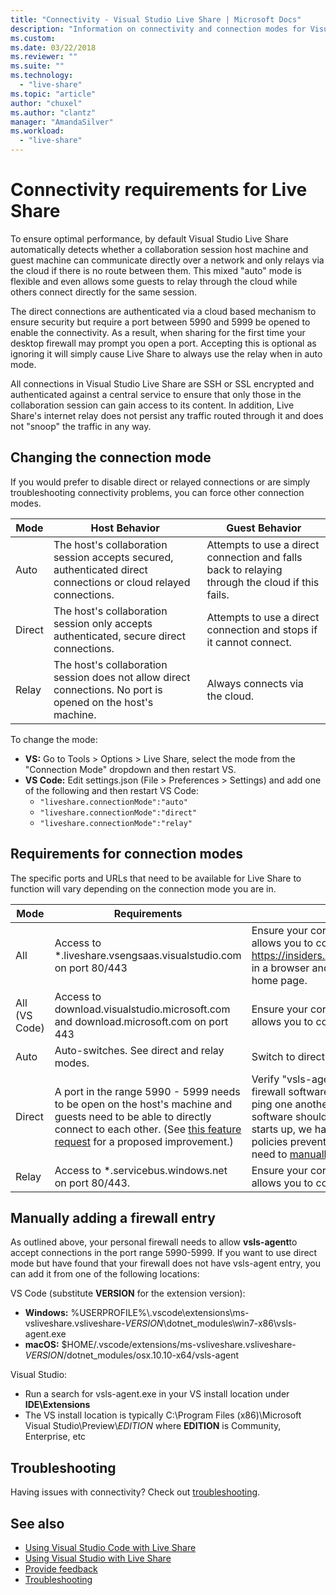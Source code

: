 ```yaml
---
title: "Connectivity - Visual Studio Live Share | Microsoft Docs"
description: "Information on connectivity and connection modes for Visual Studio Live Share."
ms.custom:
ms.date: 03/22/2018
ms.reviewer: ""
ms.suite: ""
ms.technology: 
  - "live-share"
ms.topic: "article"
author: "chuxel"
ms.author: "clantz"
manager: "AmandaSilver"
ms.workload: 
  - "live-share"
---
```


<!--
Copyright © Microsoft Corporation
All rights reserved.
Creative Commons Attribution 4.0 License (International): https://creativecommons.org/licenses/by/4.0/legalcode
-->

# Connectivity requirements for Live Share

To ensure optimal performance, by default Visual Studio Live Share automatically detects whether a collaboration session host machine and guest machine can communicate directly over a network and only relays via the cloud if there is no route between them. This mixed "auto" mode is flexible and even allows some guests to relay through the cloud while others connect directly for the same session.

The direct connections are authenticated via a cloud based mechanism to ensure security but require a port between 5990 and 5999 be opened to enable the connectivity. As a result, when sharing for the first time your desktop firewall may prompt you open a port. Accepting this is optional as ignoring it will simply cause Live Share to always use the relay when in auto mode.

All connections in Visual Studio Live Share are SSH or SSL encrypted and authenticated against a central service to ensure that only those in the collaboration session can gain access to its content. In addition, Live Share's internet relay does not persist any traffic routed through it and does not "snoop" the traffic in any way.

## Changing the connection mode

If you would prefer to disable direct or relayed connections or are simply troubleshooting connectivity problems, you can force other connection modes.

| Mode | Host Behavior | Guest Behavior |
|------|----------------|----------------------|
| Auto | The host's collaboration session accepts secured, authenticated direct connections or cloud relayed connections. | Attempts to use a direct connection and falls back to relaying through the cloud if this fails. |
| Direct | The host's collaboration session only accepts authenticated, secure direct connections. | Attempts to use a direct connection and stops if it cannot connect. |
| Relay | The host's collaboration session does not allow direct connections. No port is opened on the host's machine. | Always connects via the cloud. |

To change the mode:

- **VS:** Go to Tools > Options > Live Share, select the mode from the "Connection Mode" dropdown and then restart VS.
- **VS Code:** Edit settings.json (File > Preferences > Settings) and add one of the following and then restart VS Code:
  - ``"liveshare.connectionMode":"auto"``
  - ``"liveshare.connectionMode":"direct"``
  - ``"liveshare.connectionMode":"relay"``

## Requirements for connection modes

The specific ports and URLs that need to be available for Live Share to function will vary depending on the connection mode you are in.

| Mode | Requirements | Troubleshooting |
|------|----------------|----------------------|
| All | Access to *.liveshare.vsengsaas.visualstudio.com on port 80/443 | Ensure your corporate or personal network firewall allows you to connect to this domain. Enter https://insiders.liveshare.vsengsaas.visualstudio.com in a browser and verify you land at the VS Live Share home page. |
| All (VS Code) | Access to download.visualstudio.microsoft.com and download.microsoft.com on port 443 | Ensure your corporate or personal network firewall allows you to connect to this domain. |
| Auto | Auto-switches. See direct and relay modes. | Switch to direct or relay mode to troubleshoot. |
| Direct | A port in the range 5990 - 5999 needs to be open on the host's machine and guests need to be able to directly connect to each other. (See [this feature request](https://github.com/MicrosoftDocs/live-share/issues/60) for a proposed improvement.) | Verify "vsls-agent" is not blocked by your desktop firewall software for this port range and that you can ping one another. While Windows and other desktop software should prompt you the first time the agent starts up, we have seen instances where group policies prevent this from happening and you will need to [manually add the entry](#manually-adding-a-firewall-entry). |
| Relay | Access to *.servicebus.windows.net on port 80/443. | Ensure your corporate or personal network firewall allows you to connect to this domain. |

## Manually adding a firewall entry

As outlined above, your personal firewall needs to allow **vsls-agent**to accept connections in the port range 5990-5999. If you want to use direct mode but have found that your firewall does not have vsls-agent entry, you can add it from one of the following locations:

VS Code (substitute **VERSION** for the extension version):

- **Windows:** %USERPROFILE%\\.vscode\extensions\ms-vsliveshare.vsliveshare-*VERSION*\dotnet_modules\win7-x86\vsls-agent.exe
- **macOS:** $HOME/.vscode/extensions/ms-vsliveshare.vsliveshare-*VERSION*/dotnet_modules/osx.10.10-x64/vsls-agent

Visual Studio:
- Run a search for vsls-agent.exe in your VS install location under **IDE\Extensions**
- The VS install location is typically C:\Program Files (x86)\Microsoft Visual Studio\Preview\\*EDITION* where **EDITION** is Community, Enterprise, etc 

## Troubleshooting

Having issues with connectivity? Check out [troubleshooting](../troubleshooting.md#connectivity).

## See also

- [Using Visual Studio Code with Live Share](../use/vscode.md)
- [Using Visual Studio with Live Share](../use/vs.md)
- [Provide feedback](../support.md)
- [Troubleshooting](../troubleshooting.md)
